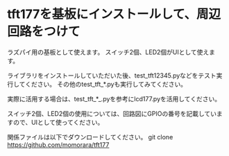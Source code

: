 # tft177を基板にインストールして、周辺回路をつけて
ラズパイ用の基板として使えます。
スイッチ2個、LED2個がUIとして使えます。

ライブラリをインストールしていただいた後、test_tft12345.pyなどをテスト実行してください。
その他のtest_tft_*.pyも実行してみてください。

実際に活用する場合は、test_tft_*_.pyを参考にlcd177.pyを活用してください。

スイッチ2個、LED2個の使用については、回路図にGPIOの番号を記載していますので、UIとして使ってください。

関係ファイルは以下でダウンロードしてください。
git clone https://github.com/momorara/tft177 
